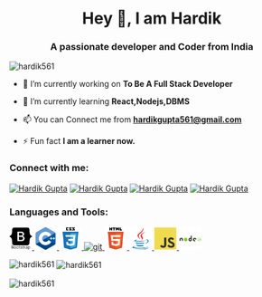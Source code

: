 
 <h1 align="center">Hey 👋, I am Hardik </h1>
<h3 align="center">A passionate developer and Coder from India</h3>

<p align="left"> <img src="https://komarev.com/ghpvc/?username=hardik561&label=Profile%20views&color=0e75b6&style=flat" alt="hardik561" /> </p>

- 🔭 I’m currently working on **To Be A Full Stack Developer**

- 🌱 I’m currently learning **React,Nodejs,DBMS**

- 📫 You can Connect me from  **hardikgupta561@gmail.com**

- ⚡ Fun fact **I am a learner now.**
 
<h3 align="left">Connect with me:</h3>
<p align="left">
<a href="https://www.linkedin.com/in/hardik-gupta-a77761136/" target="blank"><img align="center" src="https://cdn.jsdelivr.net/npm/simple-icons@3.0.1/icons/linkedin.svg" alt="Hardik Gupta" height="30" width="40" /></a>
<a href="https://www.instagram.com/hardik_.gupta_/" target="blank"><img align="center" src="https://cdn.jsdelivr.net/npm/simple-icons@3.0.1/icons/instagram.svg" alt="Hardik Gupta" height="30" width="40" /></a>
<a href=" https://www.codechef.com/users/hardik_0007" target="blank"><img align="center" src="https://cdn.jsdelivr.net/npm/simple-icons@3.1.0/icons/codechef.svg" alt="Hardik Gupta" height="30" width="40" /></a>
<a href="https://www.hackerrank.com/hardikgupta561?hr_r=1" target="blank"><img align="center" src="https://cdn.jsdelivr.net/npm/simple-icons@3.0.1/icons/hackerrank.svg" alt="Hardik Gupta" height="30" width="40" /></a>
 </p>

<h3 align="left">Languages and Tools:</h3>
<p align="left"> <a href="https://getbootstrap.com" target="_blank"> <img src="https://raw.githubusercontent.com/devicons/devicon/master/icons/bootstrap/bootstrap-plain-wordmark.svg" alt="bootstrap" width="40" height="40"/> </a> <a href="https://www.w3schools.com/cpp/" target="_blank"> <img src="https://raw.githubusercontent.com/devicons/devicon/master/icons/cplusplus/cplusplus-original.svg" alt="cplusplus" width="40" height="40"/> </a> <a href="https://www.w3schools.com/css/" target="_blank"> <img src="https://raw.githubusercontent.com/devicons/devicon/master/icons/css3/css3-original-wordmark.svg" alt="css3" width="40" height="40"/> </a><a href="https://git-scm.com/" target="_blank"> <img src="https://www.vectorlogo.zone/logos/git-scm/git-scm-icon.svg" alt="git" width="40" height="40"/> </a> <a href="https://www.w3.org/html/" target="_blank"> <img src="https://raw.githubusercontent.com/devicons/devicon/master/icons/html5/html5-original-wordmark.svg" alt="html5" width="40" height="40"/> </a> <a href="https://www.java.com" target="_blank"> <img src="https://raw.githubusercontent.com/devicons/devicon/master/icons/java/java-original.svg" alt="java" width="40" height="40"/> </a> <a href="https://developer.mozilla.org/en-US/docs/Web/JavaScript" target="_blank"> <img src="https://raw.githubusercontent.com/devicons/devicon/master/icons/javascript/javascript-original.svg" alt="javascript" width="40" height="40"/> </a> <a href="https://nodejs.org" target="_blank"> <img src="https://raw.githubusercontent.com/devicons/devicon/master/icons/nodejs/nodejs-original-wordmark.svg" alt="nodejs" width="40" height="40"/> </a> </p>

<p><img align="left" src="https://github-readme-stats.vercel.app/api/top-langs?username=hardik561&show_icons=true&locale=en&layout=compact" alt="hardik561" /></p>

<p>&nbsp;<img align="center" src="https://github-readme-stats.vercel.app/api?username=hardik561&show_icons=true&locale=en" alt="hardik561" /></p>

<p><img align="center" src="https://github-readme-streak-stats.herokuapp.com/?user=hardik561&" alt="hardik561" /></p>

